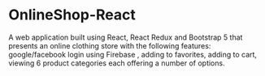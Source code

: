 # OnlineShop-React
A web application built using React, React Redux and Bootstrap 5 that presents an online clothing store with the following features: google/facebook login using Firebase , adding to favorites, adding to cart, viewing 6 product categories each offering a number of options.

